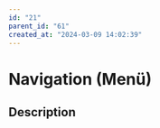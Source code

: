 ```yaml
---
id: "21"
parent_id: "61"
created_at: "2024-03-09 14:02:39"
---
```


# Navigation (Menü)

## Description

